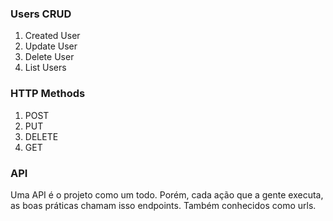 ### Users CRUD

1. Created User
2. Update User
3. Delete User
4. List Users

### HTTP Methods

1. POST
2. PUT
3. DELETE
4. GET

### API

Uma API é o projeto como um todo. Porém, cada ação que a gente executa, as boas práticas chamam isso endpoints. Também conhecidos como urls.

